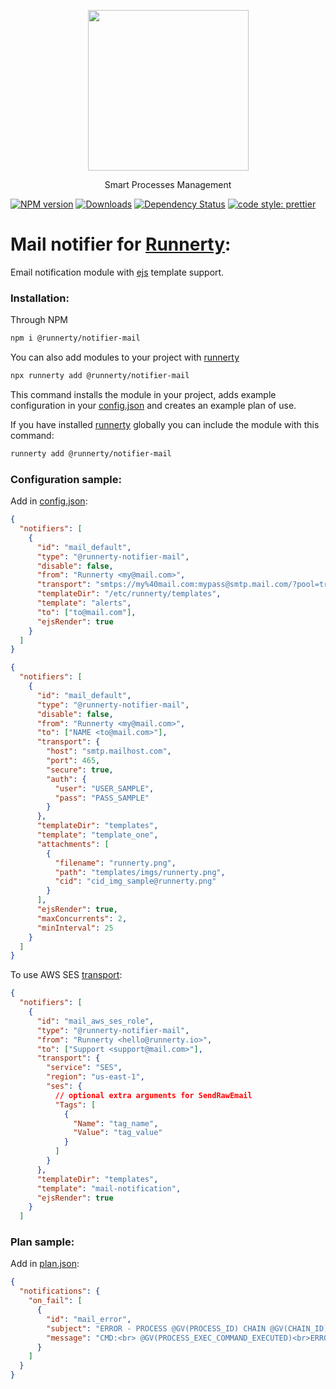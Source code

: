 <p align="center">
  <a href="http://runnerty.io">
    <img height="257" src="https://runnerty.io/assets/header/logo-stroked.png">
  </a>
  <p align="center">Smart Processes Management</p>
</p>

[![NPM version][npm-image]][npm-url] [![Downloads][downloads-image]][npm-url] [![Dependency Status][david-badge]][david-badge-url]
<a href="#badge">
<img alt="code style: prettier" src="https://img.shields.io/badge/code_style-prettier-ff69b4.svg">
</a>

# Mail notifier for [Runnerty]:

Email notification module with [ejs] template support.

### Installation:

Through NPM

```bash
npm i @runnerty/notifier-mail
```

You can also add modules to your project with [runnerty]

```bash
npx runnerty add @runnerty/notifier-mail
```

This command installs the module in your project, adds example configuration in your [config.json] and creates an example plan of use.

If you have installed [runnerty] globally you can include the module with this command:

```bash
runnerty add @runnerty/notifier-mail
```

### Configuration sample:

Add in [config.json]:

```json
{
  "notifiers": [
    {
      "id": "mail_default",
      "type": "@runnerty-notifier-mail",
      "disable": false,
      "from": "Runnerty <my@mail.com>",
      "transport": "smtps://my%40mail.com:mypass@smtp.mail.com/?pool=true",
      "templateDir": "/etc/runnerty/templates",
      "template": "alerts",
      "to": ["to@mail.com"],
      "ejsRender": true
    }
  ]
}
```

```json
{
  "notifiers": [
    {
      "id": "mail_default",
      "type": "@runnerty-notifier-mail",
      "disable": false,
      "from": "Runnerty <my@mail.com>",
      "to": ["NAME <to@mail.com>"],
      "transport": {
        "host": "smtp.mailhost.com",
        "port": 465,
        "secure": true,
        "auth": {
          "user": "USER_SAMPLE",
          "pass": "PASS_SAMPLE"
        }
      },
      "templateDir": "templates",
      "template": "template_one",
      "attachments": [
        {
          "filename": "runnerty.png",
          "path": "templates/imgs/runnerty.png",
          "cid": "cid_img_sample@runnerty.png"
        }
      ],
      "ejsRender": true,
      "maxConcurrents": 2,
      "minInterval": 25
    }
  ]
}
```

To use AWS SES [transport]:

```json
{
  "notifiers": [
    {
      "id": "mail_aws_ses_role",
      "type": "@runnerty-notifier-mail",
      "from": "Runnerty <hello@runnerty.io>",
      "to": ["Support <support@mail.com>"],
      "transport": {
        "service": "SES",
        "region": "us-east-1",
        "ses": {
          // optional extra arguments for SendRawEmail
          "Tags": [
            {
              "Name": "tag_name",
              "Value": "tag_value"
            }
          ]
        }
      },
      "templateDir": "templates",
      "template": "mail-notification",
      "ejsRender": true
    }
  ]
```

### Plan sample:

Add in [plan.json]:

```json
{
  "notifications": {
    "on_fail": [
      {
        "id": "mail_error",
        "subject": "ERROR - PROCESS @GV(PROCESS_ID) CHAIN @GV(CHAIN_ID)",
        "message": "CMD:<br> @GV(PROCESS_EXEC_COMMAND_EXECUTED)<br>ERROR:<br>@GV(PROCESS_EXEC_ERR_OUTPUT)"
      }
    ]
  }
}
```

[runnerty]: https://www.runnerty.io
[downloads-image]: https://img.shields.io/npm/dm/@runnerty/notifier-mail.svg
[npm-url]: https://www.npmjs.com/package/@runnerty/notifier-mail
[npm-image]: https://img.shields.io/npm/v/@runnerty/notifier-mail.svg
[david-badge]: https://david-dm.org/runnerty/notifier-mail.svg
[david-badge-url]: https://david-dm.org/runnerty/notifier-mail
[config.json]: http://docs.runnerty.io/config/
[plan.json]: http://docs.runnerty.io/plan/
[transport]: https://nodemailer.com/transports/ses/
[ejs]: https://ejs.co
